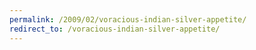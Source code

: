 ```yaml
---
permalink: /2009/02/voracious-indian-silver-appetite/
redirect_to: /voracious-indian-silver-appetite/
---
```

